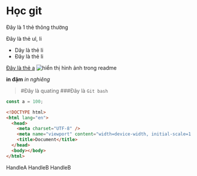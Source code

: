 # Học git

Đây là 1 thẻ thông thường

Đây là thẻ ul, li

- Dây là thẻ li
- Đây là thẻ li

[Đây là thẻ a](https://github.com/)
![hiển thị hình ảnh trong readme](./img2.avif)

**in đậm**
_in nghiêng_

> #Đây là quating
> ###Đây là `Git bash`

```js
const a = 100;
```

```html
<!DOCTYPE html>
<html lang="en">
  <head>
    <meta charset="UTF-8" />
    <meta name="viewport" content="width=device-width, initial-scale=1.0" />
    <title>Document</title>
  </head>
  <body></body>
</html>
```

HandleA
HandleB
HandleB
